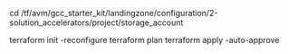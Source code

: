 cd /tf/avm/gcc_starter_kit/landingzone/configuration/2-solution_accelerators/project/storage_account

terraform init -reconfigure
terraform plan
terraform apply -auto-approve
